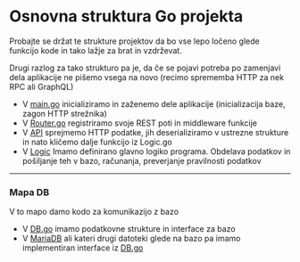 # Osnovna struktura Go projekta
Probajte se držat te strukture projektov da bo vse lepo ločeno glede funkcijo kode in tako lažje za brat in vzdrževat.

Drugi razlog za tako strukturo pa je, da če se pojavi potreba po zamenjavi dela aplikacije ne pišemo vsega na novo
(recimo sprememba HTTP za nek RPC ali GraphQL)

 - V [main.go](main.go) inicializiramo in zaženemo dele aplikacije (inicializacija baze, zagon HTTP strežnika)
 - V [Router.go](Router.go) registriramo svoje REST poti in middleware funkcije 
 - V [API](API) sprejmemo HTTP podatke, jih deserializiramo v ustrezne strukture in nato kličemo dalje funkcijo iz Logic.go
 - V [Logic](Logic/) Imamo definirano glavno logiko programa. Obdelava podatkov in pošiljanje teh v bazo, računanja, preverjanje pravilnosti podatkov
 
 ---
 
 ### Mapa DB
 
 V to mapo damo kodo za komunikazijo z bazo
  - V [DB.go](DB/DB.go) imamo podatkovne strukture in interface za bazo
  - V [MariaDB](DB/MariaDB) ali kateri drugi datoteki glede na bazo pa imamo implementiran interface iz [DB.go](DB/DB.go) 
  
